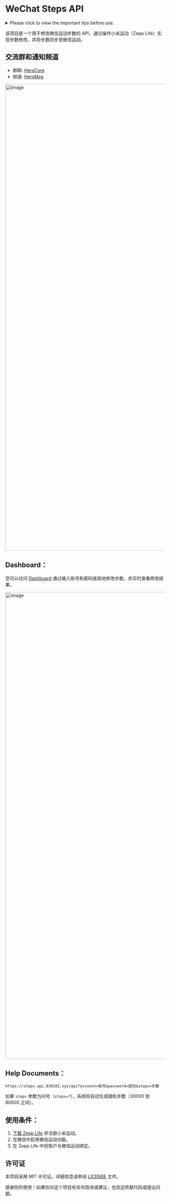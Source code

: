 # WeChat Steps API

<details>
  <summary>Please click to view the important tips before use.</summary>

## 免责声明

1. 在使用WeChat Steps API服务时，用户不得以任何方式侵犯他人的合法权益。
2. 本服务不对用户在使用过程中可能发生的数据泄露负责。
3. 用户应合法合规使用本服务，不得用于任何非法活动。
4. 我们不对用户因违反微信平台规定而导致的后果负责。
5. 任何非法或滥用本API所产生的后果将由用户自行承担。
6. 本API可能在未经通知的情况下进行更新或修改，恕不另行通知。
7. 用户需妥善保管API密钥，不得将其透露给他人，一切后果由用户自行负责。
8. 我们不对用户在使用本服务时可能遭受的任何健康问题负责。
9. 请在合法合规的范围内使用本服务，切勿滥用或用于违法活动。
10. 使用本服务即表示用户同意遵守微信平台及相关法规，一切后果由用户自行承担。

免责声明的任何更改将通过本页面发布，用户应定期查看以获取最新信息。

免责声明的效力范围将覆盖使用WeChat Steps API服务的所有用户，包括匿名用户。

本服务可能在未经通知的情况下进行更新或修改，恕不另行通知。

本服务的所有权归开发者所有，未经许可不得进行反向工程或逆向分析。

对于由于不可抗力因素导致的服务中断，我们不承担任何责任。

请不要滥用本服务，以免影响其他用户的正常使用。

用户在使用WeChat Steps API服务时，应保持合理谨慎，自行承担风险，对于因使用本服务而导致的一切后果负责。

如果您对本免责声明有任何疑问，请[邮件](mailto:info@030101.xyz)联系。将尽全力为您提供必要的协助和解释。

**在使用本服务前务必审慎阅读并理解本免责声明的全部内容，使用本服务将被视为对本免责声明的接受和遵守。**

</details>

该项目是一个用于修改微信运动步数的 API，通过操作小米运动（Zepp Life）实现步数修改，并将步数同步至微信运动。

## 交流群和通知频道

- 群聊: [HeroCore](https://t.me/HeroCore)
- 频道: [HeroMsg](https://t.me/HeroMsg)

<img width="1475" alt="image" src="https://github.com/ymyuuu/Steps-API/assets/135582157/a5aeb9e6-36b6-484d-8c01-7af98a5a857a">

## Dashboard：

您可以访问 [Dashboard](https://steps.api.030101.xyz/dash) 通过输入账号和密码直观地修改步数，并实时查看修改结果。

<img width="1476" alt="image" src="https://github.com/ymyuuu/Steps-API/assets/135582157/14ddab0f-1664-44f9-85ab-008ba7cbe4ce">

## Help Documents：

```plaintext
https://steps.api.030101.xyz/api?account=账号&password=密码&steps=步数
```
如果 <code>steps</code> 参数为问号（<code>steps=?</code>），系统将自动生成随机步数（30000 到 80000 之间）。

## 使用条件：

1. [下载 Zepp Life](https://apps.apple.com/cn/app/zepp-life-%E5%8E%9F%E5%B0%8F%E7%B1%B3%E8%BF%90%E5%8A%A8/id938688461) 并注册小米运动。
2. 在微信中启用微信运动功能。
3. 在 Zepp Life 中将账户与微信运动绑定。

## 许可证

本项目采用 MIT 许可证。详细信息请参阅 [LICENSE](LICENSE) 文件。

感谢你的使用！如果你对这个项目有任何改进或建议，也欢迎贡献代码或提出问题。
